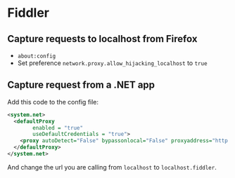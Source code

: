# Fiddler

## Capture requests to localhost from Firefox

- `about:config`
- Set preference `network.proxy.allow_hijacking_localhost` to `true`

## Capture request from a .NET app

Add this code to the config file:

``` xml
<system.net>
  <defaultProxy
        enabled = "true"
        useDefaultCredentials = "true">
    <proxy autoDetect="False" bypassonlocal="False" proxyaddress="http://127.0.0.1:8888" usesystemdefault="False" />
  </defaultProxy>
</system.net>
```

And change the url you are calling from `localhost` to `localhost.fiddler`.